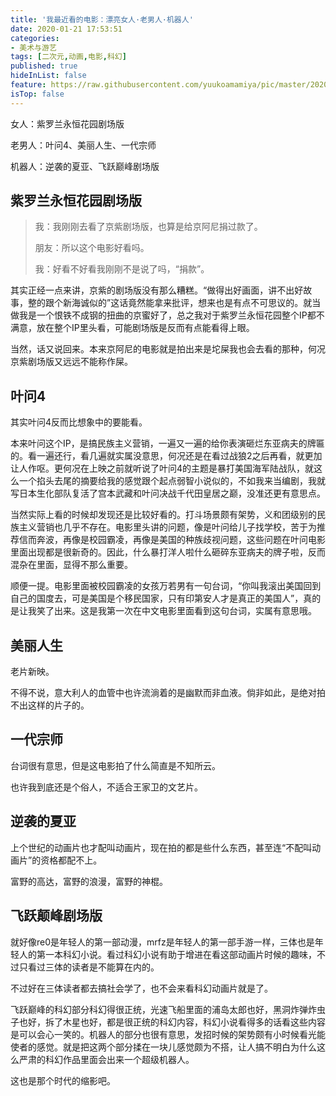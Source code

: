 ```yaml
---
title: '我最近看的电影：漂亮女人·老男人·机器人'
date: 2020-01-21 17:53:51
categories:
- 美术与游艺
tags: [二次元,动画,电影,科幻]
published: true
hideInList: false
feature: https://raw.githubusercontent.com/yuukoamamiya/pic/master/20200121182645.jpg
isTop: false
---
```

女人：紫罗兰永恒花园剧场版

老男人：叶问4、美丽人生、一代宗师

机器人：逆袭的夏亚、飞跃巅峰剧场版

<!-- more -->

## 紫罗兰永恒花园剧场版

> 我：我刚刚去看了京紫剧场版，也算是给京阿尼捐过款了。
>
> 朋友：所以这个电影好看吗。
>
> 我：好看不好看我刚刚不是说了吗，“捐款”。

其实正经一点来讲，京紫的剧场版没有那么糟糕。“做得出好画面，讲不出好故事，整的跟个新海诚似的”这话竟然能拿来批评，想来也是有点不可思议的。就当做我是一个恨铁不成钢的扭曲的京蜜好了，总之我对于紫罗兰永恒花园整个IP都不满意，放在整个IP里头看，可能剧场版是反而有点能看得上眼。

当然，话又说回来。本来京阿尼的电影就是拍出来是坨屎我也会去看的那种，何况京紫剧场版又远远不能称作屎。

## 叶问4

其实叶问4反而比想象中的要能看。

本来叶问这个IP，是搞民族主义营销，一遍又一遍的给你表演砸烂东亚病夫的牌匾的。看一遍还行，看几遍就实属没意思，何况还是在看过战狼2之后再看，就更加让人作呕。更何况在上映之前就听说了叶问4的主题是暴打美国海军陆战队，就这么一个掐头去尾的摘要给我的感觉跟个起点弱智小说似的，不如我来当编剧，我就写日本生化部队复活了宫本武藏和叶问决战千代田皇居之巅，没准还更有意思点。

当然实际上看的时候却发现还是比较好看的。打斗场景颇有架势，义和团级别的民族主义营销也几乎不存在。电影里头讲的问题，像是叶问给儿子找学校，苦于为推荐信而奔波，再像是校园霸凌，再像是美国的种族歧视问题，这些问题在叶问电影里面出现都是很新奇的。因此，什么暴打洋人啦什么砸碎东亚病夫的牌子啦，反而混杂在里面，显得不那么重要。

顺便一提。电影里面被校园霸凌的女孩万若男有一句台词，“你叫我滚出美国回到自己的国度去，可是美国是个移民国家，只有印第安人才是真正的美国人”，真的是让我笑了出来。这是我第一次在中文电影里面看到这句台词，实属有意思哦。

## 美丽人生

老片新映。

不得不说，意大利人的血管中也许流淌着的是幽默而非血液。倘非如此，是绝对拍不出这样的片子的。

## 一代宗师

台词很有意思，但是这电影拍了什么简直是不知所云。

也许我到底还是个俗人，不适合王家卫的文艺片。

## 逆袭的夏亚

上个世纪的动画片也才配叫动画片，现在拍的都是些什么东西，甚至连“不配叫动画片”的资格都配不上。

富野的高达，富野的浪漫，富野的神棍。

## 飞跃颠峰剧场版

就好像re0是年轻人的第一部动漫，mrfz是年轻人的第一部手游一样，三体也是年轻人的第一本科幻小说。看过科幻小说有助于增进在看这部动画片时候的趣味，不过只看过三体的读者是不能算在内的。

不过好在三体读者都去搞社会学了，也不会来看科幻动画片就是了。

飞跃巅峰的科幻部分科幻得很正统，光速飞船里面的浦岛太郎也好，黑洞炸弹炸虫子也好，拆了木星也好，都是很正统的科幻内容，科幻小说看得多的话看这些内容是可以会心一笑的。机器人的部分也很有意思，发招时候的架势颇有小时候看光能使者的感觉。就是把这两个部分揉在一块儿感觉颇为不搭，让人搞不明白为什么这么严肃的科幻作品里面会出来一个超级机器人。

这也是那个时代的缩影吧。